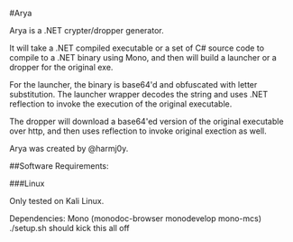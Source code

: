 #Arya

Arya is a .NET crypter/dropper generator.

It will take a .NET compiled executable or a set of C# source code to compile to a .NET binary using Mono, and then will build a launcher or a dropper for the original exe. 

For the launcher, the binary is base64'd and obfuscated with letter substitution. The launcher wrapper decodes the string and uses .NET reflection to invoke the execution of the original executable.

The dropper will download a base64'ed version of the original executable over http, and then uses reflection to invoke original exection as well.


Arya was created by @harmj0y.

##Software Requirements:

###Linux

Only tested on Kali Linux. 

Dependencies:   Mono (monodoc-browser monodevelop mono-mcs)
                ./setup.sh should kick this all off


